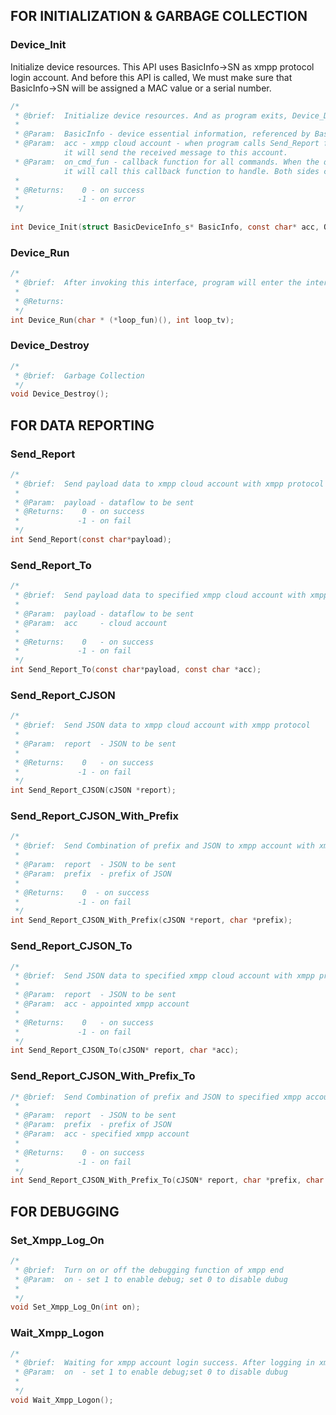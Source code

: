 ## FOR INITIALIZATION & GARBAGE COLLECTION

### Device_Init

Initialize device resources. This API uses BasicInfo->SN as xmpp protocol login account. And before this API is called, We must make sure that BasicInfo->SN will be assigned a MAC value or a serial number.
```C
/* 
 * @brief:	Initialize device resources. And as program exits, Device_Destory will be called to recycle resources.
 *
 * @Param:	BasicInfo - device essential information, referenced by BasicDeviceInfo_s struct definition.
 * @Param:	acc - xmpp cloud account - when program calls Send_Report function,
 			it will send the received message to this account.
 * @Param:	on_cmd_fun - callback function for all commands. When the device receives the command from management end,
 			it will call this callback function to handle. Both sides can arrange command format following JSON.
 *
 * @Returns:	0 - on success
 *             -1 - on error
 */
 
int Device_Init(struct BasicDeviceInfo_s* BasicInfo, const char* acc, ON_CMD_FUNC on_cmd_fun);

```
### Device_Run
```C
/* 
 * @brief:	After invoking this interface, program will enter the internal infinite loop and xmpp protocol will work regularly.
 *
 * @Returns:
 */
int Device_Run(char * (*loop_fun)(), int loop_tv);
```
### Device_Destroy
```C
/*
 * @brief:	Garbage Collection
 */
void Device_Destroy();
```

## FOR DATA REPORTING

### Send_Report
```C
/*
 * @brief:	Send payload data to xmpp cloud account with xmpp protocol
 *
 * @Param:	payload	- dataflow to be sent 
 * @Returns:	0 - on success
 *             -1 - on fail
 */
int Send_Report(const char*payload);
```

### Send_Report_To
```C
/*
 * @brief:	Send payload data to specified xmpp cloud account with xmpp protocol
 *
 * @Param:	payload	- dataflow to be sent 
 * @Param:	acc		- cloud account
 *
 * @Returns:	0	- on success
 *             -1 - on fail
 */
int Send_Report_To(const char*payload, const char *acc);
```
### Send_Report_CJSON
```C
/*
 * @brief:	Send JSON data to xmpp cloud account with xmpp protocol
 *
 * @Param:	report	- JSON to be sent
 *
 * @Returns:	0	- on success
 *             -1 - on fail
 */
int Send_Report_CJSON(cJSON *report);
```

### Send_Report_CJSON_With_Prefix
```C
/*
 * @brief:	Send Combination of prefix and JSON to xmpp account with xmpp protocol
 *
 * @Param:	report	- JSON to be sent
 * @Param:	prefix	- prefix of JSON
 *
 * @Returns:	0  - on success
 *             -1 - on fail
 */
int Send_Report_CJSON_With_Prefix(cJSON *report, char *prefix);
```
### Send_Report_CJSON_To
```C
/*
 * @brief:	Send JSON data to specified xmpp cloud account with xmpp protocol
 *
 * @Param:	report	- JSON to be sent
 * @Param:	acc	- appointed xmpp account 
 *
 * @Returns:	0	- on success
 *             -1 - on fail
 */
int Send_Report_CJSON_To(cJSON* report, char *acc);
```

### Send_Report_CJSON_With_Prefix_To
```C
/* @brief:	Send Combination of prefix and JSON to specified xmpp account with xmpp protocol
 *
 * @Param:	report	- JSON to be sent
 * @Param:	prefix	- prefix of JSON
 * @Param:	acc	- specified xmpp account  
 *
 * @Returns:	0 - on success
 *             -1 - on fail
 */
int Send_Report_CJSON_With_Prefix_To(cJSON* report, char *prefix, char *acc);
```

## FOR DEBUGGING
### Set_Xmpp_Log_On
```C
/*
 * @brief:	Turn on or off the debugging function of xmpp end
 * @Param:	on - set 1 to enable debug; set 0 to disable dubug
 * 
 */
void Set_Xmpp_Log_On(int on);
```
### Wait_Xmpp_Logon
```C
/*
 * @brief:	Waiting for xmpp account login success. After logging in xmpp account successfully, this interface will return. Or it will be in a blocking state
 * @Param:	on	- set 1 to enable debug;set 0 to disable dubug
 * 
 */
void Wait_Xmpp_Logon();
```
